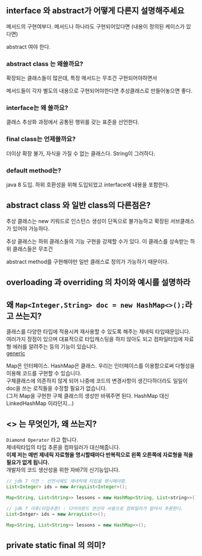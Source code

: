 
## interface 와 abstract가 어떻게 다른지 설명해주세요

메서드의 구현여부다. 메서드나 하나라도 구현되어있다면 (내용이 정의된 케이스가 있다면)

abstract 여야 한다.

### abstract class 는 왜쓸까요?

확장되는 클래스들이 많은데, 특정 메서드는 무조건 구현되어야하면서

메서드들이 각자 별도의 내용으로 구현되어야한다면 추상클래스로 만들어놓으면 좋다.

### interface는 왜 쓸까요?

클래스 추상화 과정에서 공통된 행위를 갖는 표준을 선언한다.

### final class는 언제쓸까요?

더이상 확장 불가, 자식을 가질 수 없는 클래스다. String이 그러하다.

### default method는?

java 8 도입. 하위 호환성을 위해 도입되었고 interface에 내용을 포함한다.

## abstract class 와 일반 class의 다른점은?

추상 클래스는 new 키워드로 인스턴스 생성이 단독으로 불가능하고 확장된 서브클래스가 있어야 가능하다.

추상 클래스는 하위 클래스들의 기능 구현을 강제할 수가 있다. 이 클래스를 상속받는 하위 클래스들은 무조건 

abstract method를 구현해야만 일반 클래스로 정의가 가능하기 때문이다.

## overloading 과 overriding 의 차이와 예시를 설명하라


## 왜 `Map<Integer,String> doc = new HashMap<>();`라고 쓰는지?
  클래스를 다양한 타입에 적용시켜 재사용할 수 있도록 해주는 제네릭 타입때문입니다.  
  여러가지 장점이 있으며 대표적으로 타입캐스팅을 하지 않아도 되고 컴파일타임에 자료형 에러를 알려주는 등의 기능이 있습니다.  
[generic](https://cornswrold.tistory.com/180)
  
Map은 인터페이스. HashMap은 클래스. 우리는 인터페이스를 이용함으로써 다형성을 이용해 코드를 구현할 수 있습니다.  
구체클래스에 의존하지 않게 되어 나중에 코드의 변경사항이 생긴다하더라도 일일이 doc을 쓰는 로직들을 수정할 필요가 없습니다.  
  (그저 Map을 구현한 구체 클래스의 생성만 바꿔주면 된다. HashMap 대신 LinkedHashMap 이라던지...)

## <> 는 무엇인가, 왜 쓰는지?
`Diamond Operator` 라고 합니다.  
제네릭타입의 타입 추론을 컴파일러가 대신해줍니다.  
**이제 저는 매번 제네릭 자료형을 명시할때마다 반복적으로 왼쪽 오른쪽에 자료형을 적을 필요가 없게 됩니다.**  
개발자의 코드 생산성을 위한 자바7의 신기능입니다.  
```java
// jdk 7 이전 : 선언시에도 제네릭에 타입을 명시해야함.
List<Integer> ids = new ArrayList<Integer>();

Map<String, List<String>> lessons = new HashMap<String, List<string>>();
  
// jdk 7 이후(타입추론) : 다이아몬드 연산자 사용으로 컴파일러가 알아서 추론한다. 
List<Intger> ids = new ArrayList<>();

Map<String, List<String>> lessons = new HashMap<>();
```

## private static final 의 의미?

